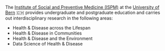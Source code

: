 The [Institute of Social and Preventive Medicine (ISPM)](https://www.ispm.unibe.ch) at the [University of Bern](https://www.unibe.ch) 🇨🇭 provides undergraduate and postgraduate education and carries out interdisciplinary research in the following areas:

- Health & Disease across the Lifespan
- Health & Disease in Communities
- Health & Disease and the Environment
- Data Science of Health & Disease
